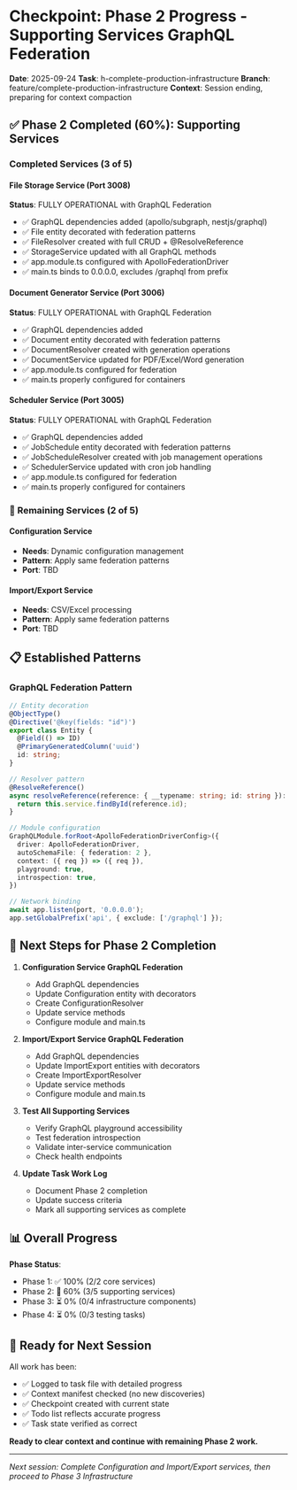 # Checkpoint: Phase 2 Progress - Supporting Services GraphQL Federation
**Date**: 2025-09-24
**Task**: h-complete-production-infrastructure
**Branch**: feature/complete-production-infrastructure
**Context**: Session ending, preparing for context compaction

## ✅ Phase 2 Completed (60%): Supporting Services

### Completed Services (3 of 5)

#### File Storage Service (Port 3008)
**Status**: FULLY OPERATIONAL with GraphQL Federation
- ✅ GraphQL dependencies added (apollo/subgraph, nestjs/graphql)
- ✅ File entity decorated with federation patterns
- ✅ FileResolver created with full CRUD + @ResolveReference
- ✅ StorageService updated with all GraphQL methods
- ✅ app.module.ts configured with ApolloFederationDriver
- ✅ main.ts binds to 0.0.0.0, excludes /graphql from prefix

#### Document Generator Service (Port 3006)
**Status**: FULLY OPERATIONAL with GraphQL Federation
- ✅ GraphQL dependencies added
- ✅ Document entity decorated with federation patterns
- ✅ DocumentResolver created with generation operations
- ✅ DocumentService updated for PDF/Excel/Word generation
- ✅ app.module.ts configured for federation
- ✅ main.ts properly configured for containers

#### Scheduler Service (Port 3005)
**Status**: FULLY OPERATIONAL with GraphQL Federation
- ✅ GraphQL dependencies added
- ✅ JobSchedule entity decorated with federation patterns
- ✅ JobScheduleResolver created with job management operations
- ✅ SchedulerService updated with cron job handling
- ✅ app.module.ts configured for federation
- ✅ main.ts properly configured for containers

### 🔄 Remaining Services (2 of 5)

#### Configuration Service
- **Needs**: Dynamic configuration management
- **Pattern**: Apply same federation patterns
- **Port**: TBD

#### Import/Export Service
- **Needs**: CSV/Excel processing
- **Pattern**: Apply same federation patterns
- **Port**: TBD

## 📋 Established Patterns

### GraphQL Federation Pattern
```typescript
// Entity decoration
@ObjectType()
@Directive('@key(fields: "id")')
export class Entity {
  @Field(() => ID)
  @PrimaryGeneratedColumn('uuid')
  id: string;
}

// Resolver pattern
@ResolveReference()
async resolveReference(reference: { __typename: string; id: string }): Promise<Entity> {
  return this.service.findById(reference.id);
}

// Module configuration
GraphQLModule.forRoot<ApolloFederationDriverConfig>({
  driver: ApolloFederationDriver,
  autoSchemaFile: { federation: 2 },
  context: ({ req }) => ({ req }),
  playground: true,
  introspection: true,
})

// Network binding
await app.listen(port, '0.0.0.0');
app.setGlobalPrefix('api', { exclude: ['/graphql'] });
```

## 🎯 Next Steps for Phase 2 Completion

1. **Configuration Service GraphQL Federation**
   - Add GraphQL dependencies
   - Update Configuration entity with decorators
   - Create ConfigurationResolver
   - Update service methods
   - Configure module and main.ts

2. **Import/Export Service GraphQL Federation**
   - Add GraphQL dependencies
   - Update ImportExport entities with decorators
   - Create ImportExportResolver
   - Update service methods
   - Configure module and main.ts

3. **Test All Supporting Services**
   - Verify GraphQL playground accessibility
   - Test federation introspection
   - Validate inter-service communication
   - Check health endpoints

4. **Update Task Work Log**
   - Document Phase 2 completion
   - Update success criteria
   - Mark all supporting services as complete

## 📊 Overall Progress

**Phase Status**:
- Phase 1: ✅ 100% (2/2 core services)
- Phase 2: 🔄 60% (3/5 supporting services)
- Phase 3: ⏳ 0% (0/4 infrastructure components)
- Phase 4: ⏳ 0% (0/3 testing tasks)

## 🚀 Ready for Next Session

All work has been:
- ✅ Logged to task file with detailed progress
- ✅ Context manifest checked (no new discoveries)
- ✅ Checkpoint created with current state
- ✅ Todo list reflects accurate progress
- ✅ Task state verified as correct

**Ready to clear context and continue with remaining Phase 2 work.**

---
*Next session: Complete Configuration and Import/Export services, then proceed to Phase 3 Infrastructure*